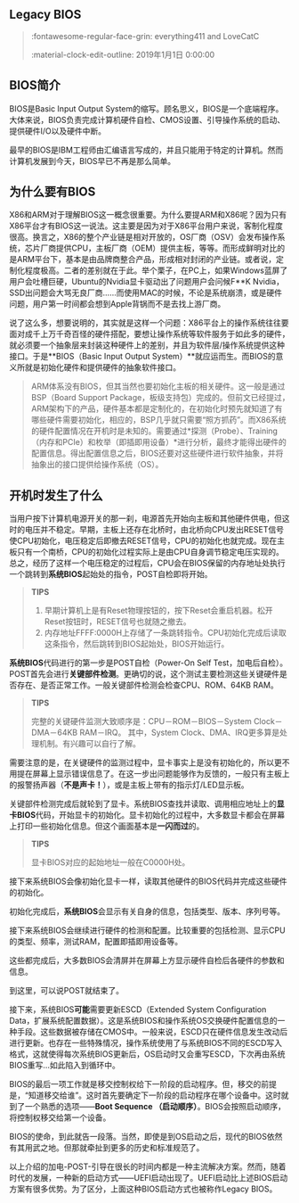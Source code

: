 ## Legacy BIOS

> :fontawesome-regular-face-grin: everything411 and LoveCatC
>
> :material-clock-edit-outline: 2019年1月1日 0:00:00

## BIOS简介

BIOS是Basic Input Output System的缩写。顾名思义，BIOS是一个底端程序。大体来说，BIOS负责完成计算机硬件自检、CMOS设置、引导操作系统的启动、提供硬件I/O以及硬件中断。

最早的BIOS是IBM工程师由汇编语言写成的，并且只能用于特定的计算机。然而计算机发展到今天，BIOS早已不再是那么简单。



## 为什么要有BIOS

X86和ARM对于理解BIOS这一概念很重要。为什么要提ARM和X86呢？因为只有X86平台才有BIOS这一说法。这主要是因为对于X86平台用户来说，客制化程度很高。换言之，X86的整个产业链是相对开放的，OS厂商（OSV）会发布操作系统，芯片厂商提供CPU，主板厂商（OEM）提供主板，等等。而形成鲜明对比的是ARM平台下，基本是由品牌商整合产品，形成相对封闭的产业链。或者说，定制化程度极高。二者的差别就在于此。举个栗子，在PC上，如果Windows蓝屏了用户会吐槽巨硬，Ubuntu的Nvidia显卡驱动出了问题用户会问候F**K Nvidia，SSD出问题会大骂无良厂商……而使用MAC的时候，不论是系统崩溃，或是硬件问题，用户第一时间都会想到Apple背锅而不是去找上游厂商。

说了这么多，想要说明的，其实就是这样一个问题：X86平台上的操作系统往往要面对成千上万千奇百怪的硬件搭配，要想让操作系统等软件服务于如此多的硬件，就必须要一个抽象层来封装这种硬件上的差别，并且为软件层/操作系统提供这种接口。于是**BIOS（Basic Input Output System）**就应运而生。而BIOS的意义所就是初始化硬件和提供硬件的抽象软件接口。

> ARM体系没有BIOS，但其当然也要初始化主板的相关硬件。这一般是通过BSP（Board Support Package，板级支持包）完成的。但前文已经提过，ARM架构下的产品，硬件基本都是定制化的，在初始化时预先就知道了有哪些硬件需要初始化，相应的，BSP几乎就只需要“照方抓药”。而X86系统的硬件配置情况在开机时是未知的。需要通过*探测（Probe）、Training（内存和PCIe）和枚举（即插即用设备）*进行分析，最终才能得出硬件的配置信息。得出配置信息之后，BIOS还要对这些硬件进行软件抽象，并将抽象出的接口提供给操作系统（OS）。





## 开机时发生了什么

当用户按下计算机电源开关的那一刹，电源首先开始向主板和其他硬件供电，但这时的电压并不稳定。早期，主板上还存在北桥时，由北桥向CPU发出RESET信号使CPU初始化，电压稳定后即撤去RESET信号，CPU的初始化也就完成。现在主板只有一个南桥，CPU的初始化过程实际上是由CPU自身调节稳定电压实现的。总之，经历了这样一个电压稳定的过程后，CPU会在BIOS保留的内存地址处执行一个跳转到**系统BIOS**起始处的指令，POST自检即将开始。

> **TIPS**
>
> 1. 早期计算机上是有Reset物理按钮的，按下Reset会重启机器。松开Reset按钮时，RESET信号也就随之撤去。
> 2. 内存地址FFFF:0000H上存储了一条跳转指令。CPU初始化完成后读取这条指令，然后跳转到BIOS起始处，BIOS开始运行。



**系统BIOS**代码进行的第一步是POST自检（Power-On Self Test，加电后自检）。POST首先会进行**关键部件检测**。更确切的说，这个测试主要检测这些关键硬件是否存在、是否正常工作。一般关键部件检测会检查CPU、ROM、64KB RAM。

> **TIPS**
>
> 完整的关键硬件监测大致顺序是：CPU－ROM－BIOS－System Clock－DMA－64KB RAM－IRQ。 其中，System Clock、DMA、IRQ更多算是处理机制。有兴趣可以自行了解。

需要注意的是，在关键硬件的监测过程中，显卡事实上是没有初始化的，所以更不用提在屏幕上显示错误信息了。在这一步出问题能够作为反馈的，一般只有主板上的报警扬声器（**不是声卡！**），或是主板上带有的指示灯/LED显示板。



关键部件检测完成后就轮到了显卡。系统BIOS查找并读取、调用相应地址上的**显卡BIOS**代码，开始显卡的初始化。显卡初始化的过程中，大多数显卡都会在屏幕上打印一些初始化信息。但这个画面基本是**一闪而过**的。

> **TIPS**
>
> 显卡BIOS对应的起始地址一般在C0000H处。



接下来系统BIOS会像初始化显卡一样，读取其他硬件的BIOS代码并完成这些硬件的初始化。

初始化完成后，**系统BIOS**会显示有关自身的信息，包括类型、版本、序列号等。

接下来系统BIOS会继续进行硬件的检测和配置。比较重要的包括检测、显示CPU的类型、频率，测试RAM，配置即插即用设备等。

这些都完成后，大多数BIOS会清屏并在屏幕上方显示硬件自检后各硬件的参数和信息。

到这里，可以说POST就结束了。



接下来，系统BIOS**可能**需要更新ESCD（Extended System Configuration Data，扩展系统配置数据）。这是系统BIOS和操作系统OS交换硬件配置信息的一种手段。这些数据被存储在CMOS中。一般来说，ESCD只在硬件信息发生改动后进行更新。也存在一些特殊情况，操作系统使用了与系统BIOS不同的ESCD写入格式，这就使得每次系统BIOS更新后，OS启动时又会重写ESCD，下次再由系统BIOS重写…如此陷入到循环中。



BIOS的最后一项工作就是移交控制权给下一阶段的启动程序。但，移交的前提是，“知道移交给谁”。这时首先要确定下一阶段的启动程序在哪个设备中。这时就到了一个熟悉的选项——**Boot Sequence （启动顺序）**。BIOS会按照启动顺序，将控制权移交给第一个设备。



BIOS的使命，到此就告一段落。当然，即使是到OS启动之后，现代的BIOS依然有其用武之地。但那就牵扯到更多的历史和标准规范了。



以上介绍的加电-POST-引导在很长的时间内都是一种主流解决方案。然而，随着时代的发展，一种新的启动方式——UEFI启动出现了。UEFI启动比上述BIOS启动方案有很多优势。为了区分，上面这种BIOS启动方式也被称作Legacy BIOS。